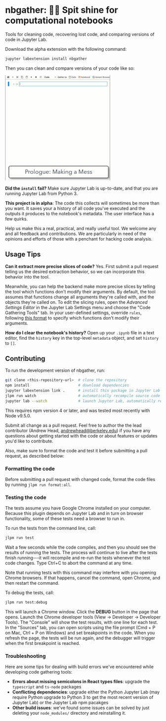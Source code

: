 # nbgather: 🧽✨ Spit shine for computational notebooks 

Tools for cleaning code, recovering lost code, and comparing
versions of code in Jupyter Lab.

Download the alpha extension with the following command:

```bash
jupyter labextension install nbgather
```

Then you can clean and compare versions of your code like so:

<img src=docs/demo.gif alt="Code gathering tools can help you clean your code and review versions of results."/>

**Did the `install` fail?** Make sure Jupyter Lab is
up-to-date, and that you are running Jupyter Lab from Python 3.

**This project is in alpha**: The code this collects will
sometimes be more than you want. It saves your a history of
all code you've executed and the outputs it produces to the
notebook's metadata. The user interface has a few quirks.

Help us make this a real, practical, and really useful tool.
We welcome any and all feedback and contributions. We are
particularly in need of the opinions and efforts of those
with a penchant for hacking code analysis.

## Usage Tips

**Can it extract more precise slices of code?** Yes. First submit
a pull request telling us the desired extraction behavior, so we
can incorporate this behavior into the tool.

Meanwhile, you can help the backend make more precise slices by
telling the tool which functions don't modify their
arguments. By default, the tool assumes that functions change all
arguments they're called with, and the objects they're called on.
To edit the slicing rules, open the *Advanced Settings Editor* in the Jupyter Lab
Settings menu and choose the "Code Gathering Tools" tab. In your
user-defined settings, override `rules`, following
[this format](https://github.com/microsoft/gather/blob/9582165ca7af009343a96625d49f5b52a2e115cb/schema/plugin.json#L48-L74)
to specify which functions don't modify their arguments.

**How do I clear the notebook's history?** Open up your `.ipynb`
file in a text editor, find the `history` key in the
top-level `metadata` object, and set `history` to `[]`.

## Contributing

To run the development version of nbgather, run:

```bash
git clone <this-repository-url>  # clone the repository
npm install                      # download dependencies
jupyter labextension link .      # install this package in Jupyter Lab
jlpm run watch                   # automatically recompile source code
jupyter lab --watch              # launch Jupyter Lab, automatically re-load extension
```

This requires npm version 4 or later, and was tested most
recently with Node v9.5.0.

Submit all change as a pull request. Feel free to author the
the lead contributor (Andrew Head, <andrewhead@berkeley.edu>) if
you have any questions about getting started with the code or
about features or updates you'd like to contribute.

Also, make sure to format the code and test it before submitting
a pull request, as described below:

### Formatting the code

Before submitting a pull request with changed code, format the code
files by running `jlpm run format:all`.

### Testing the code

The tests assume you have Google Chrome installed on your
computer. Because this plugin depends on Jupyter Lab and in
turn on browser functionality, some of these tests need a
browser to run in.

To run the tests from the command line, call:

```bash
jlpm run test
```

Wait a few seconds while the code compiles, and then you
should see the results of running the tests. The process
will continue to live after the tests finish running---it
will recompile and re-run the tests whenever the test code
changes. Type Ctrl+C to abort the command at any time.

Note that running tests with this command may interfere with
you opening Chrome browsers. If that happens, cancel the
command, open Chrome, and then restart the command.

To debug the tests, call:

```bash
jlpm run test:debug
```

This will launch a Chrome window. Click the **DEBUG**
button in the page that opens. Launch the Chrome developer
tools (View -> Developer -> Developer Tools). The "Console"
will show the test results, with one line for each test. In
the "Sources" tab, you can open scripts using the file prompt
(Cmd + P on Mac, Ctrl + P on Windows) and set breakpoints in
the code. When you refresh the page, the tests will be run
again, and the debugger will trigger when the first
breakpoint is reached.

### Troubleshooting

Here are some tips for dealing with build errors we've encountered
while developing code gathering tools:

* **Errors about missing semicolons in React types files**: upgrade the `typescript` and `ts-node` packages
* **Conflicting dependencies**: upgrade either the Python Jupyter Lab (may require Python upgrade to Python 3 to get the most recent version of Jupyter Lab) or the Jupyter Lab npm pacakges
* **Other build issues**: we've found some issues can be solved by just deleting your `node_modules/` directory and reinstalling it.
